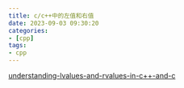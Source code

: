 ```yaml
---
title: c/c++中的左值和右值
date: 2023-09-03 09:30:20
categories:
- [cpp]
tags:
- cpp
---
```


[understanding-lvalues-and-rvalues-in-c++-and-c](https://eli.thegreenplace.net/2011/12/15/understanding-lvalues-and-rvalues-in-c-and-c)
